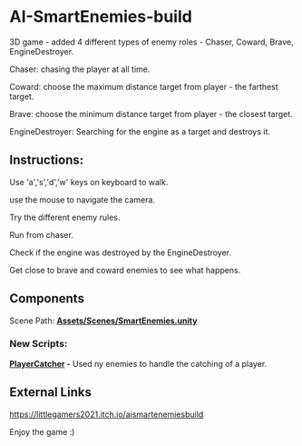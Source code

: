# AI-SmartEnemies-build
3D game - added 4 different types of enemy roles - Chaser, Coward, Brave, EngineDestroyer.

Chaser: chasing the player at all time.

Coward: choose the maximum distance target from player - the farthest target.

Brave: choose the minimum distance target from player - the closest target.

EngineDestroyer: Searching for the engine as a target and destroys it.
<br/>

## Instructions:
Use 'a','s','d','w' keys on keyboard to walk.

use the mouse to navigate the camera.

Try the different enemy rules.

Run from chaser.

Check if the engine was destroyed by the EngineDestroyer.

Get close to brave and coward enemies to see what happens.
<br/>

## Components

Scene Path: **[Assets/Scenes/SmartEnemies.unity](Assets/Scenes/SmartEnemies.unity)**

### New Scripts:

**[PlayerCatcher](Assets/PlayerCatcher.cs) -** Used ny enemies to handle the catching of a player.
<br />

## External Links
https://littlegamers2021.itch.io/aismartenemiesbuild
<br/>

Enjoy the game :)

